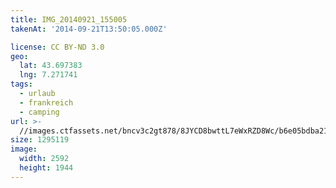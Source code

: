 ```yaml
---
title: IMG_20140921_155005
takenAt: '2014-09-21T13:50:05.000Z'

license: CC BY-ND 3.0
geo:
  lat: 43.697383
  lng: 7.271741
tags:
  - urlaub
  - frankreich
  - camping
url: >-
  //images.ctfassets.net/bncv3c2gt878/8JYCD8bwttL7eWxRZD8Wc/b6e05bdba21bcd8c4e81792986d5dbff/img_20140921_155005_28313087635_o
size: 1295119
image:
  width: 2592
  height: 1944
---
```

